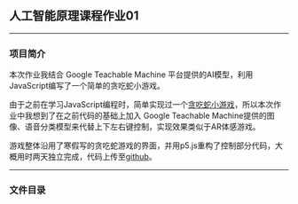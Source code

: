 ## 人工智能原理课程作业01
---
### 项目简介
本次作业我结合 Google Teachable Machine 平台提供的AI模型，利用JavaScript编写了一个简单的贪吃蛇小游戏。

由于之前在学习JavaScript编程时，简单实现过一个[贪吃蛇小游戏](https://github.com/DinoMax00/JS-Snake/tree/master/snake-practice)，所以本次作业中我想到了在之前代码的基础上加入 Google Teachable Machine提供的图像、语音分类模型来代替上下左右键控制，实现效果类似于AR体感游戏。

游戏整体沿用了寒假写的贪吃蛇游戏的界面，并用p5.js重构了控制部分代码，大概用时两天独立完成，代码上传至[github](https://github.com/DinoMax00/JS-Snake/tree/master/AI-homework01)。

---
### 文件目录
